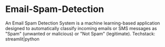 # Email-Spam-Detection
An Email Spam Detection System is a machine learning-based application designed to automatically classify incoming emails or SMS messages as "Spam" (unwanted or malicious) or "Not Spam" (legitimate).
Techstack: streamlit|python
